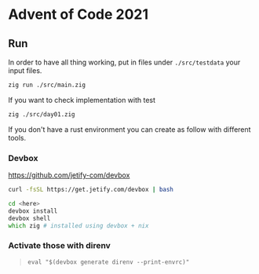 # Advent of Code 2021

## Run

In order to have all thing working, put in files under `./src/testdata` your input files.

```zsh
zig run ./src/main.zig
```

If you want to check implementation with test

```zsh
zig ./src/day01.zig
```

If you don't have a rust environment you can create as follow with different tools.

### Devbox 

https://github.com/jetify-com/devbox

```zsh
curl -fsSL https://get.jetify.com/devbox | bash

cd <here>
devbox install
devbox shell
which zig # installed using devbox + nix
```

### Activate those with direnv

> `eval "$(devbox generate direnv --print-envrc)"`
